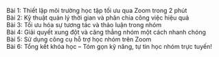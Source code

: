 Bài 1: Thiết lập môi trường học tập tối ưu qua Zoom trong 2 phút  
Bài 2: Kỹ thuật quản lý thời gian và phân chia công việc hiệu quả  
Bài 3: Tối ưu hóa sự tương tác và thảo luận trong nhóm  
Bài 4: Giải quyết xung đột và căng thẳng nhóm một cách nhanh chóng  
Bài 5: Sử dụng công cụ hỗ trợ học nhóm trên Zoom  
Bài 6: Tổng kết khóa học – Tóm gọn kỹ năng, tự tin học nhóm trực tuyến!